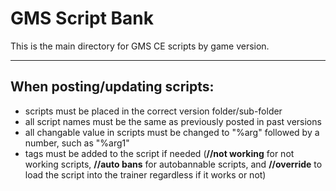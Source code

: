 # GMS Script Bank
This is the main directory for GMS CE scripts by game version.

-----

## When posting/updating scripts:
- scripts must be placed in the correct version folder/sub-folder
- all script names must be the same as previously posted in past versions
- all changable value in scripts must be changed to "%arg" followed by a number, such as "%arg1"
- tags must be added to the script if needed (**//not working** for not working scripts, **//auto bans** for autobannable scripts, and **//override** to load the script into the trainer regardless if it works or not)
